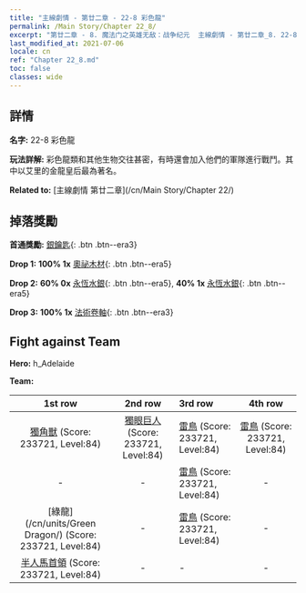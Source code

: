 ```yaml
---
title: "主線劇情 - 第廿二章 - 22-8 彩色龍"
permalink: /Main Story/Chapter 22_8/
excerpt: "第廿二章 - 8. 魔法门之英雄无敌：战争纪元  主線劇情 - 第廿二章_8. 22-8 彩色龍"
last_modified_at: 2021-07-06
locale: cn
ref: "Chapter 22_8.md"
toc: false
classes: wide
---
```


## 詳情

 **名字:** 22-8 彩色龍

 **玩法詳解:** 彩色龍類和其他生物交往甚密，有時還會加入他們的軍隊進行戰鬥。其中以艾里的金龍皇后最為著名。

 **Related to:** [主線劇情 第廿二章](/cn/Main Story/Chapter 22/)

## 掉落獎勵

 **首通獎勵:** [銀鑰匙](/cn/Items/con_693/){: .btn .btn--era3}

 **Drop 1:** **100% 1x** [奧祕木材](/cn/Items/mat_76/){: .btn .btn--era5}

 **Drop 2:** **60% 0x** [永恆水銀](/cn/Items/mat_70/){: .btn .btn--era5}, **40% 1x** [永恆水銀](/cn/Items/mat_70/){: .btn .btn--era5}

 **Drop 3:** **100% 1x** [法術卷軸](/cn/Items/con_694/){: .btn .btn--era3}


## Fight against Team
 **Hero:** h_Adelaide

 **Team:**


  | 1st row | 2nd row | 3rd row | 4th row |
  |:----:|:----:|:----|:----:|
  | [獨角獸](/cn/units/Unicorn/) (Score: 233721, Level:84)  | [獨眼巨人](/cn/units/Cyclops/) (Score: 233721, Level:84)  | [雷鳥](/cn/units/Roc/) (Score: 233721, Level:84)  | [雷鳥](/cn/units/Roc/) (Score: 233721, Level:84)  |
  | - | - | [雷鳥](/cn/units/Roc/) (Score: 233721, Level:84)  | - |
  | [綠龍](/cn/units/Green Dragon/) (Score: 233721, Level:84)  | - | [雷鳥](/cn/units/Roc/) (Score: 233721, Level:84)  | - |
  | [半人馬首領](/cn/units/Centaur/) (Score: 233721, Level:84)  | - | - | - |


